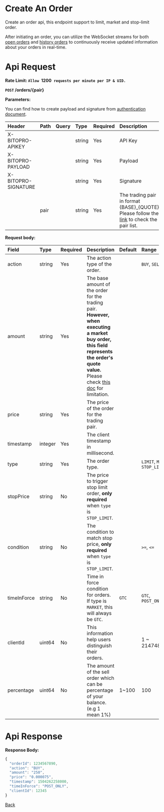 # Create An Order

Create an order api, this endpoint support to limit, market and stop-limit order. 

> 
After initiating an order, you can utilize the WebSocket streams for both [open orders](../../../ws/private/open_order_stream.md) and [history orders](../../../ws/private/history_order_stream.md) to continuously receive updated information about your orders in real-time.



# Api Request

**Rate Limit: `Allow `1200` requests per minute per IP & UID.`**

**`POST` /orders/{pair}**

**Parameters:**

You can find how to create payload and signature from [authentication document](../../README.md#api-security-protocol).

| Header              | Path | Query | Type   | Required | Description                                                                                                               | Default | Range | Example   |
| :------------------ | :--- | :---- | :----- | :------- | :------------------------------------------------------------------------------------------------------------------------ | :------ | :---- | :-------- |
| X-BITOPRO-APIKEY    |      |       | string | Yes      | API Key                                                                                             |         |       |           |
| X-BITOPRO-PAYLOAD   |      |       | string | Yes      | Payload                                                                                         |         |       |           |
| X-BITOPRO-SIGNATURE |      |       | string | Yes      | Signature                                                                                     |         |       |           |
|                     | pair |       | string | Yes      | The trading pair in format {BASE}_{QUOTE}, Please follow the [link](https://www.bitopro.com/fees) to check the pair list. |         |       | bito\_eth |

**Request body:**

| Field       | Type    | Required | Description                                                                                                                  | Default | Range                           | Example       |
| :---------- | :------ | :------- | :--------------------------------------------------------------------------------------------------------------------------- | :------ | :------------------------------ | :------------ |
| action      | string  | Yes      | The action type of the order.                                                                                                |         | `BUY`, `SELL`                   | SELL          |
| amount      | string  | Yes      | The base amount of the order for the trading pair. **However, when executing a market buy order, this field represents the order's quote value.** Please check [this doc](../public/get_trading_pair_info.md) for limitation.  |         |                                 | 123.25        |
| price       | string  | Yes      | The price of the order for the trading pair.                                                                                 |         |                                 | 0.000075      |
| timestamp   | integer | Yes      | The client timestamp in millisecond.                                                                                         |         |                                 | 1504262258000 |
| type        | string  | Yes      | The order type.                                                                                                              |         | `LIMIT`, `MARKET`, `STOP_LIMIT` | MARKET        |
| stopPrice   | string  | No       | The price to trigger stop limit order, **only required** when `type` is `STOP_LIMIT`.                                        |         |                                 | 3564.2563     |
| condition   | string  | No       | The condition to match stop price, **only required** when `type` is `STOP_LIMIT`.                                            |         | `>=`, `<=`                      | <=            |
| timeInForce | string  | No       | Time in force condition for orders. If type is `MARKET`, this will always be `GTC`.                                          | `GTC`   | `GTC`, `POST_ONLY`              | POST_ONLY     |
| clientId    | uint64  | No       | This information help users distinguish their orders.                                                                        |         | 1 ~ 2147483647                  | 12345         |
| percentage  | uint64  | No       | The amount of the sell order which can be percentage of your balance. (e.g 1 mean 1%)                                        | 1~100   | 100                             |

# Api Response

**Response Body:**

```javascript
{
  "orderId": 1234567890,
  "action": "BUY",
  "amount": "250",
  "price": "0.000075",
  "timestamp": 1504262258000,
  "timeInForce": "POST_ONLY",
  "clientId": 12345
}
```

[Back](../summary.md)